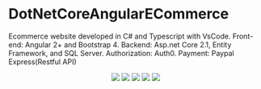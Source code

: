# DotNetCoreAngularECommerce
Ecommerce website developed in C# and Typescript with VsCode. Front-end: Angular 2+ and Bootstrap 4. Backend: Asp.net Core 2.1, Entity Framework, and SQL Server.  Authorization: Auth0.  Payment: Paypal Express(Restful API)

<p align="center">
  <img src="https://s3.amazonaws.com/chrisyou-backup-website/assets/eCommerceAuth0.png">
  <img src="https://s3.amazonaws.com/chrisyou-backup-website/assets/eCommerce-Buy-New.png">
  <img src="https://s3.amazonaws.com/chrisyou-backup-website/assets/eCommerce-Sell.png">
  <img src="https://s3.amazonaws.com/chrisyou-backup-website/assets/eCommerce-Shopping-Cart.png">
  <img src="https://s3.amazonaws.com/chrisyou-backup-website/assets/eCommerce-Checkout.png">
</p>
